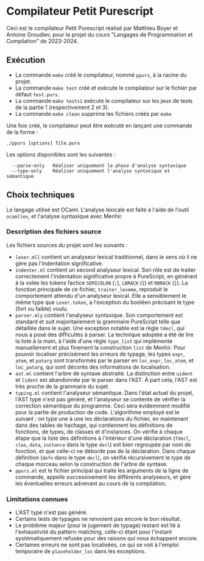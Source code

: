 # Compilateur Petit Purescript
Ceci est le compilateur Petit Purescript réalisé par Matthieu Boyer et Antoine Groudiev, pour le projet du cours "Langages de Programmation et Compilation" de 2023-2024.

## Exécution
- La commande `make` créé le compilateur, nommé `ppurs`, à la racine du projet.
- La commande `make test` créé et exécute le compilateur sur le fichier par défaut `test.purs`.
- La commande `make tests1` exécute le compilateur sur les jeux de tests de la partie 1 (respectivement 2 et 3).
- La commande `make clean` supprime les fichiers créés par `make`

Une fois créé, le compilateur peut être exécuté en lançant une commande de la forme :
```
./ppurs [options] file.purs
```
Les options disponibles sont les suivantes :
```
  --parse-only   Réaliser uniquement la phase d'analyse syntaxique
  --type-only    Réaliser uniquement l'analyse syntaxique et sémantique
```

## Choix techniques
Le langage utilisé est OCaml. L'analyse lexicale est faite à l'aide de l'outil `ocamllex`, et l'analyse syntaxique avec Menhir.
### Description des fichiers source
Les fichiers sources du projet sont les suivants :
- `lexer.mll` contient un analyseur lexical traditionnel, dans le sens où il ne gère pas l'indentation significative.
- `indenter.ml` contient un second analyseur lexical. Son rôle est de traiter correctement l'indentation significative propre à PureScript, en générant à la volée les tokens factice `SEMICOLON` (`;`), `LBRACK` (`{`) et `RBRACK` (`}`). La fonction principale de ce fichier, `traiter_lexeme`, reproduit le comportement attendu d'un analyseur lexical. Elle a sensiblement le même type que `Lexer.token`, a l'exception du booléen précisant le type (fort ou faible) voulu.
- `parser.mly` contient l'analyseur syntaxique. Son comportement est standard et suit majoritairement la grammaire PureScript telle que détaillée dans le sujet. Une exception notable est la règle `tdecl`, qui nous a posé des difficultés à parser. La technique adoptée a été de lire la liste à la main, à l'aide d'une règle `type_list` qui implémente manuellement et plus finement la construction `list` de Menhir. Pour pouvoir localiser précisément les erreurs de typage, les types `expr`, `atom`, et `patarg` sont transformés par le parser en `loc_expr`, `loc_atom`, et `loc_patarg`, qui sont décorés des informations de localisation.
- `ast.ml` contient l'arbre de syntaxe abstraite. La distinction entre `uident` et `lident` est abandonnée par le parser dans l'AST. À part cela, l'AST est très proche de la grammaire du sujet. 
- `typing.ml` contient l'analyseur sémantique. Dans l'état actuel du projet, l'AST typé n'est pas généré, et l'analyseur se contente de vérifier la correction sémantique du programme. Ceci sera évidemment modifié pour la partie de production de code. L'algorithme employé est le suivant : on type une à une les déclarations du fichier, en maintenant dans des tables de hachage, qui contiennent les définitions de fonctions, de types, de classes et d'instances. On vérifie à chaque étape que la liste des définitions à l'intérieur d'une déclaration (`fdecl`, `clas`, `data`, `instance` dans le type `decl`) est bien regroupée par nom de fonction, et que celle-ci ne déborde pas de la déclaration. Dans chaque définition (`defn` dans le type `decl`), on vérifie récursivement le type de chaque morceau selon la construction de l'arbre de syntaxe. 
- `ppurs.ml` est le fichier principal qui traite les arguments de la ligne de commande, appelle successivement les différents analyseurs, et gère les éventuelles erreurs advenant au cours de la compilation.

### Limitations connues
- L'AST typé n'est pas généré.
- Certains tests de typages ne renvoient pas encore le bon résultat.
- Le problème majeur (pour le jugement de typage) restant est lié à l'exhaustivité du pattern-matching, celle-ci étant pour l'instant systématiquement refusée pour des raisons qui nous échappent encore.
- Certaines erreurs ne sont pas localisées, ce qui se voit à l'emploi temporaire de `placeholder_loc` dans les exceptions. 